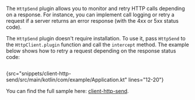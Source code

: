 [//]: # (title: Intercepting requests using HttpSend)

<microformat>
<var name="example_name" value="client-http-send"/>
<include src="lib.xml" include-id="download_example"/>
</microformat>


The `HttpSend` plugin allows you to monitor and retry HTTP calls depending on a response. For instance, you can implement call logging or retry a request if a server returns an error response (with the 4xx or 5xx status code).

The `HttpSend` plugin doesn't require installation. To use it, pass `HttpSend` to the `HttpClient.plugin` function and call the `intercept` method. The example below shows how to retry a request depending on the response status code:

```kotlin
```
{src="snippets/client-http-send/src/main/kotlin/com/example/Application.kt" lines="12-20"}

You can find the full sample here: [client-http-send](https://github.com/ktorio/ktor-documentation/tree/%branch-name%/codeSnippets/snippets/client-http-send).

